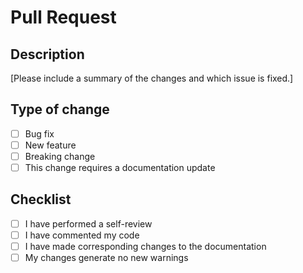 # Pull Request

## Description

[Please include a summary of the changes and which issue is fixed.]

## Type of change

- [ ] Bug fix
- [ ] New feature
- [ ] Breaking change
- [ ] This change requires a documentation update

## Checklist

- [ ] I have performed a self-review
- [ ] I have commented my code
- [ ] I have made corresponding changes to the documentation
- [ ] My changes generate no new warnings